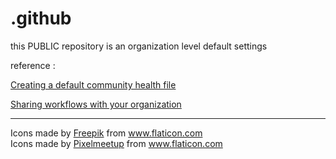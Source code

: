 # .github


this PUBLIC repository is an organization level default settings


reference : 

[Creating a default community health file](https://docs.github.com/en/free-pro-team@latest/github/building-a-strong-community/creating-a-default-community-health-file)

[Sharing workflows with your organization](https://docs.github.com/en/free-pro-team@latest/actions/learn-github-actions/sharing-workflows-with-your-organization)




---
<div>Icons made by <a href="https://www.flaticon.com/authors/freepik" title="Freepik">Freepik</a> from <a href="https://www.flaticon.com/" title="Flaticon">www.flaticon.com</a></div>
<div>Icons made by <a href="https://www.flaticon.com/authors/pixelmeetup" title="Pixelmeetup">Pixelmeetup</a> from <a href="https://www.flaticon.com/" title="Flaticon">www.flaticon.com</a></div>
